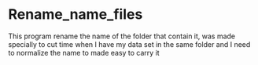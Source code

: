 # Rename_name_files
This program rename the name of the folder that contain it, was made specially to cut time when I have my data set in the same folder and I need to normalize the name to made easy to carry it
